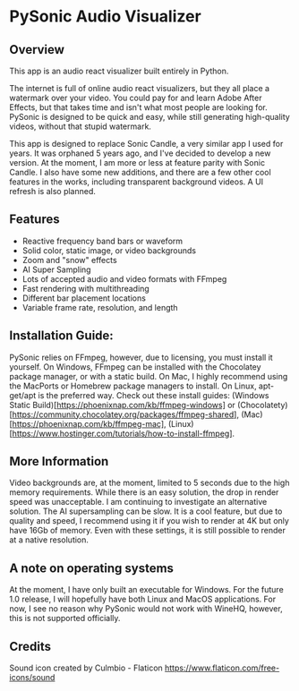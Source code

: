 # PySonic Audio Visualizer

## Overview
This app is an audio react visualizer built entirely in Python.

The internet is full of online audio react visualizers, but they all place a watermark over your video. You could pay for and learn Adobe After Effects, but that takes time and isn't what most people are looking for. PySonic is designed to be quick and easy, while still generating high-quality videos, without that stupid watermark.

This app is designed to replace Sonic Candle, a very similar app I used for years. It was orphaned 5 years ago, and I've decided to develop a new version. At the moment, I am more or less at feature parity with Sonic Candle. I also have some new additions, and there are a few other cool features in the works, including transparent background videos. A UI refresh is also planned.

## Features
- Reactive frequency band bars or waveform
- Solid color, static image, or video backgrounds
- Zoom and "snow" effects
- AI Super Sampling
- Lots of accepted audio and video formats with FFmpeg
- Fast rendering with multithreading
- Different bar placement locations
- Variable frame rate, resolution, and length

## Installation Guide:
PySonic relies on FFmpeg, however, due to licensing, you must install it yourself. On Windows, FFmpeg can be installed with the Chocolatey package manager, or with a static build. On Mac, I highly recommend using the MacPorts or Homebrew package managers to install. On Linux, apt-get/apt is the preferred way. Check out these install guides: (Windows Static Build)[https://phoenixnap.com/kb/ffmpeg-windows] or (Chocolatety)[https://community.chocolatey.org/packages/ffmpeg-shared], (Mac)[https://phoenixnap.com/kb/ffmpeg-mac], (Linux)[https://www.hostinger.com/tutorials/how-to-install-ffmpeg]. 

## More Information
Video backgrounds are, at the moment, limited to 5 seconds due to the high memory requirements. While there is an easy solution, the drop in render speed was unacceptable. I am continuing to investigate an alternative solution. The AI supersampling can be slow. It is a cool feature, but due to quality and speed, I recommend using it if you wish to render at 4K but only have 16Gb of memory. Even with these settings, it is still possible to render at a native resolution.

## A note on operating systems
At the moment, I have only built an executable for Windows. For the future 1.0 release, I will hopefully have both Linux and MacOS applications. For now, I see no reason why PySonic would not work with WineHQ, however, this is not supported officially.

## Credits
Sound icon created by Culmbio - Flaticon
https://www.flaticon.com/free-icons/sound

